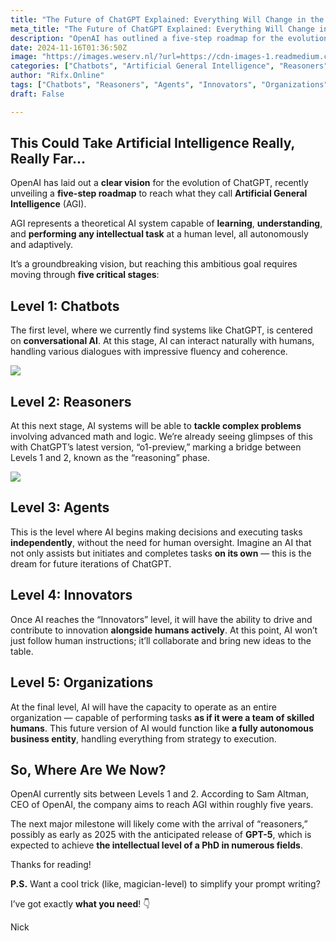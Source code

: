 ```yaml
---
title: "The Future of ChatGPT Explained: Everything Will Change in the Next 5 Years"
meta_title: "The Future of ChatGPT Explained: Everything Will Change in the Next 5 Years"
description: "OpenAI has outlined a five-step roadmap for the evolution of ChatGPT towards achieving Artificial General Intelligence (AGI). The stages include: 1) Chatbots, which focus on conversational AI; 2) Reasoners, capable of solving complex problems; 3) Agents, which can independently make decisions; 4) Innovators, collaborating with humans for innovation; and 5) Organizations, functioning as fully autonomous entities. Currently, OpenAI is between Levels 1 and 2, aiming to reach AGI within five years, with significant advancements expected by 2025."
date: 2024-11-16T01:36:50Z
image: "https://images.weserv.nl/?url=https://cdn-images-1.readmedium.com/v2/resize:fit:800/1*nCVwPhWiFZ_0lglxT4pDAw.jpeg"
categories: ["Chatbots", "Artificial General Intelligence", "Reasoners"]
author: "Rifx.Online"
tags: ["Chatbots", "Reasoners", "Agents", "Innovators", "Organizations"]
draft: False

---
```






## This Could Take Artificial Intelligence Really, Really Far…



OpenAI has laid out a **clear vision** for the evolution of ChatGPT, recently unveiling a **five\-step roadmap** to reach what they call **Artificial General Intelligence** (AGI).

AGI represents a theoretical AI system capable of **learning**, **understanding**, and **performing any intellectual task** at a human level, all autonomously and adaptively.

It’s a groundbreaking vision, but reaching this ambitious goal requires moving through **five critical stages**:


## Level 1: Chatbots

The first level, where we currently find systems like ChatGPT, is centered on **conversational AI**. At this stage, AI can interact naturally with humans, handling various dialogues with impressive fluency and coherence.

![](https://images.weserv.nl/?url=https://cdn-images-1.readmedium.com/v2/resize:fit:800/1*ObzqCLMIIqpU9RK-TbTrfQ.png)


## Level 2: Reasoners

At this next stage, AI systems will be able to **tackle complex problems** involving advanced math and logic. We’re already seeing glimpses of this with ChatGPT’s latest version, “o1\-preview,” marking a bridge between Levels 1 and 2, known as the “reasoning” phase.

![](https://images.weserv.nl/?url=https://cdn-images-1.readmedium.com/v2/resize:fit:800/1*B42LqC8ZDSaSYPX4yd3_Ng.png)


## Level 3: Agents

This is the level where AI begins making decisions and executing tasks **independently**, without the need for human oversight. Imagine an AI that not only assists but initiates and completes tasks **on its own** — this is the dream for future iterations of ChatGPT.


## Level 4: Innovators

Once AI reaches the “Innovators” level, it will have the ability to drive and contribute to innovation **alongside humans actively**. At this point, AI won’t just follow human instructions; it’ll collaborate and bring new ideas to the table.


## Level 5: Organizations

At the final level, AI will have the capacity to operate as an entire organization — capable of performing tasks **as if it were a team of skilled humans**. This future version of AI would function like **a fully autonomous business entity**, handling everything from strategy to execution.


## So, Where Are We Now?

OpenAI currently sits between Levels 1 and 2\. According to Sam Altman, CEO of OpenAI, the company aims to reach AGI within roughly five years.

The next major milestone will likely come with the arrival of “reasoners,” possibly as early as 2025 with the anticipated release of **GPT\-5**, which is expected to achieve **the intellectual level of a PhD in numerous fields**.

Thanks for reading!

**P.S.** Want a cool trick (like, magician\-level) to simplify your prompt writing?

I’ve got exactly **what you need**! 👇

Nick


